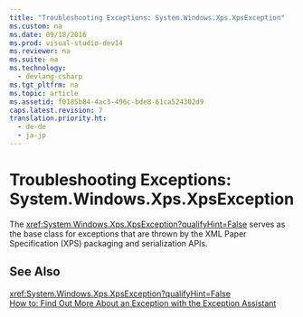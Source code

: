 ```yaml
---
title: "Troubleshooting Exceptions: System.Windows.Xps.XpsException"
ms.custom: na
ms.date: 09/18/2016
ms.prod: visual-studio-dev14
ms.reviewer: na
ms.suite: na
ms.technology: 
  - devlang-csharp
ms.tgt_pltfrm: na
ms.topic: article
ms.assetid: f0185b84-4ac3-496c-bde8-61ca524302d9
caps.latest.revision: 7
translation.priority.ht: 
  - de-de
  - ja-jp
---
```

# Troubleshooting Exceptions: System.Windows.Xps.XpsException
The <xref:System.Windows.Xps.XpsException?qualifyHint=False> serves as the base class for exceptions that are thrown by the XML Paper Specification (XPS) packaging and serialization APIs.  
  
## See Also  
 <xref:System.Windows.Xps.XpsException?qualifyHint=False>   
 [How to: Find Out More About an Exception with the Exception Assistant](../Topic/How%20to:%20Use%20the%20Exception%20Assistant.md)